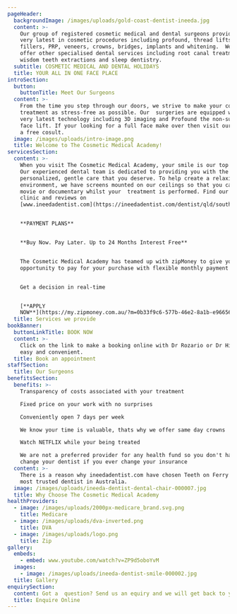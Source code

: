 ```yaml
---
pageHeader:
  backgroundImage: /images/uploads/gold-coast-dentist-ineeda.jpg
  content: >-
    Our group of registered cosmetic medical and dental surgeons provide the
    very latest in cosmetic procedures including profound, thread lifts, Botox,
    fillers, PRP, veneers, crowns, bridges, implants and whitening.  We also
    offer other specialised dental services including root canal treatment,
    wisdom teeth extractions and sleep dentistry.
  subtitle: COSMETIC MEDICAL AND DENTAL HOLIDAYS
  title: YOUR ALL IN ONE FACE PLACE
introSection:
  button:
    buttonTitle: Meet Our Surgeons
  content: >-
    From the time you step through our doors, we strive to make your cosmetic
    treatment as stress-free as possible. Our  surgeries are equipped with the
    very latest technology including 3D imaging and Profound the non-surgical
    face lift. If your looking for a full face make over then visit our team for
    a free cosult.
  image: /images/uploads/intro-image.png
  title: Welcome to The Cosmetic Medical Academy!
servicesSection:
  content: >-
    When you visit The Cosmetic Medical Academy, your smile is our top priority.
    Our experienced dental team is dedicated to providing you with the
    personalized, gentle care that you deserve. To help create a relaxing
    environment, we have screens mounted on our ceilings so that you can watch a
    movie or documentary whilst your  treatment is performed. Find our dental
    clinic and reviews on
    [www.ineedadentist.com](https://ineedadentist.com/dentist/qld/southport/teeth-ferry)


    **PAYMENT PLANS**


    **Buy Now. Pay Later. Up to 24 Months Interest Free**


    The Cosmetic Medical Academy has teamed up with zipMoney to give you the
    opportunity to pay for your purchase with flexible monthly payment plans.


    Get a decision in real-time 


    [**APPLY
    NOW**](https://my.zipmoney.com.au/?m=0b33f9c6-577b-46e2-8a1b-e96656e0f35f)
  title: Services we provide
bookBanner:
  buttonLinkTitle: BOOK NOW
  content: >-
    Click on the link to make a booking online with Dr Rozario or Dr Hills, its
    easy and convenient.
  title: Book an appointment
staffSection:
  title: Our Surgeons
benefitsSection:
  benefits: >-
    Transparency of costs associated with your treatment

    Fixed price on your work with no surprises

    Conveniently open 7 days per week

    We know your time is valuable, thats why we offer same day crowns

    Watch NETFLIX while your being treated

    We are not a preferred provider for any health fund so you don't have to
    change your dentist if you ever change your insurance
  content: >-
    There is a reason why ineedadentist.com have chosen Teeth on Ferry as the
    most trusted dentist in Australia.
  image: /images/uploads/ineeda-dentist-dental-chair-000007.jpg
  title: Why Choose The Cosmetic Medical Academy
healthProviders:
  - image: /images/uploads/2000px-medicare_brand.svg.png
    title: Medicare
  - image: /images/uploads/dva-inverted.png
    title: DVA
  - image: /images/uploads/logo.png
    title: Zip
gallery:
  embeds:
    - embed: www.youtube.com/watch?v=ZP9d5oboYvM
  images:
    - image: /images/uploads/ineeda-dentist-smile-000002.jpg
  title: Gallery
enquirySection:
  content: Got a  question? Send us an equiry and we will get back to you today.
  title: Enquire Online
---
```


